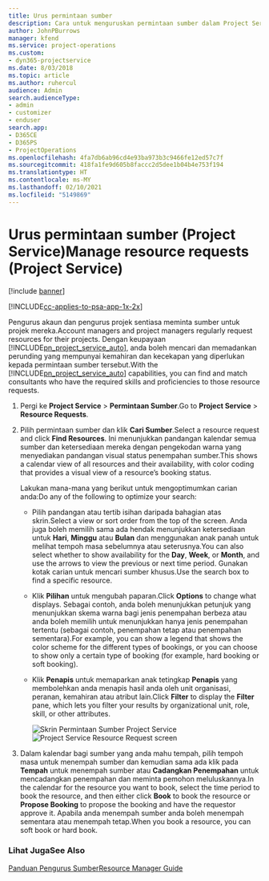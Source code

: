 ```yaml
---
title: Urus permintaan sumber
description: Cara untuk menguruskan permintaan sumber dalam Project Service
author: JohnPBurrows
manager: kfend
ms.service: project-operations
ms.custom:
- dyn365-projectservice
ms.date: 8/03/2018
ms.topic: article
ms.author: ruhercul
audience: Admin
search.audienceType:
- admin
- customizer
- enduser
search.app:
- D365CE
- D365PS
- ProjectOperations
ms.openlocfilehash: 4fa7db6ab96cd4e93ba973b3c9466fe12ed57c7f
ms.sourcegitcommit: 418fa1fe9d605b8faccc2d5dee1b04b4e753f194
ms.translationtype: HT
ms.contentlocale: ms-MY
ms.lasthandoff: 02/10/2021
ms.locfileid: "5149869"
---
```

# <a name="manage-resource-requests-project-service"></a><span data-ttu-id="272b3-103">Urus permintaan sumber (Project Service)</span><span class="sxs-lookup"><span data-stu-id="272b3-103">Manage resource requests (Project Service)</span></span>

[!include [banner](../includes/psa-now-project-operations.md)]

[!INCLUDE[cc-applies-to-psa-app-1x-2x](../includes/cc-applies-to-psa-app-1x-2x.md)]

<span data-ttu-id="272b3-104">Pengurus akaun dan pengurus projek sentiasa meminta sumber untuk projek mereka.</span><span class="sxs-lookup"><span data-stu-id="272b3-104">Account managers and project managers regularly request resources for their projects.</span></span> <span data-ttu-id="272b3-105">Dengan keupayaan [!INCLUDE[pn_project_service_auto](../includes/pn-project-service-auto.md)], anda boleh mencari dan memadankan perunding yang mempunyai kemahiran dan kecekapan yang diperlukan kepada permintaan sumber tersebut.</span><span class="sxs-lookup"><span data-stu-id="272b3-105">With the [!INCLUDE[pn_project_service_auto](../includes/pn-project-service-auto.md)] capabilities, you can find and match consultants who have the required skills and proficiencies to those resource requests.</span></span>  
  
1. <span data-ttu-id="272b3-106">Pergi ke **Project Service** > **Permintaan Sumber**.</span><span class="sxs-lookup"><span data-stu-id="272b3-106">Go to **Project Service** > **Resource Requests**.</span></span>  
  
2. <span data-ttu-id="272b3-107">Pilih permintaan sumber dan klik **Cari Sumber**.</span><span class="sxs-lookup"><span data-stu-id="272b3-107">Select a resource request and click **Find Resources**.</span></span> <span data-ttu-id="272b3-108">Ini menunjukkan pandangan kalendar semua sumber dan ketersediaan mereka dengan pengekodan warna yang menyediakan pandangan visual status penempahan sumber.</span><span class="sxs-lookup"><span data-stu-id="272b3-108">This shows a calendar view of all resources and their availability, with color coding that provides a visual view of a resource’s booking status.</span></span>  
  
    <span data-ttu-id="272b3-109">Lakukan mana-mana yang berikut untuk mengoptimumkan carian anda:</span><span class="sxs-lookup"><span data-stu-id="272b3-109">Do any of the following to optimize your search:</span></span>  
  
   -   <span data-ttu-id="272b3-110">Pilih pandangan atau tertib isihan daripada bahagian atas skrin.</span><span class="sxs-lookup"><span data-stu-id="272b3-110">Select a view or sort order from the top of the screen.</span></span> <span data-ttu-id="272b3-111">Anda juga boleh memilih sama ada hendak menunjukkan ketersediaan untuk **Hari**, **Minggu** atau **Bulan** dan menggunakan anak panah untuk melihat tempoh masa sebelumnya atau seterusnya.</span><span class="sxs-lookup"><span data-stu-id="272b3-111">You can also select whether to show availability for the **Day**, **Week**, or **Month**, and use the arrows to view the previous or next time period.</span></span> <span data-ttu-id="272b3-112">Gunakan kotak carian untuk mencari sumber khusus.</span><span class="sxs-lookup"><span data-stu-id="272b3-112">Use the search box to find a specific resource.</span></span>  
  
   -   <span data-ttu-id="272b3-113">Klik **Pilihan** untuk mengubah paparan.</span><span class="sxs-lookup"><span data-stu-id="272b3-113">Click **Options** to change what displays.</span></span> <span data-ttu-id="272b3-114">Sebagai contoh, anda boleh menunjukkan petunjuk yang menunjukkan skema warna bagi jenis penempahan berbeza atau anda boleh memilih untuk menunjukkan hanya jenis penempahan tertentu (sebagai contoh, penempahan tetap atau penempahan sementara).</span><span class="sxs-lookup"><span data-stu-id="272b3-114">For example, you can show a legend that shows the color scheme for the different types of bookings, or you can choose to show only a certain type of booking (for example, hard booking or soft booking).</span></span>  
  
   -   <span data-ttu-id="272b3-115">Klik **Penapis** untuk memaparkan anak tetingkap **Penapis** yang membolehkan anda menapis hasil anda oleh unit organisasi, peranan, kemahiran atau atribut lain.</span><span class="sxs-lookup"><span data-stu-id="272b3-115">Click **Filter** to display the **Filter** pane, which lets you filter your results by organizational unit, role, skill, or other attributes.</span></span>  
  
       <span data-ttu-id="272b3-116">![Skrin Permintaan Sumber Project Service](../psa/media/project-service-resource-request-screen.png "Skrin Permintaan Sumber Project Service")</span><span class="sxs-lookup"><span data-stu-id="272b3-116">![Project Service Resource Request screen](../psa/media/project-service-resource-request-screen.png "Project Service Resource Request screen")</span></span>  
  
3. <span data-ttu-id="272b3-117">Dalam kalendar bagi sumber yang anda mahu tempah, pilih tempoh masa untuk menempah sumber dan kemudian sama ada klik pada **Tempah** untuk menempah sumber atau **Cadangkan Penempahan** untuk mencadangkan penempahan dan meminta pemohon meluluskannya.</span><span class="sxs-lookup"><span data-stu-id="272b3-117">In the calendar for the resource you want to book, select the time period to book the resource, and then either click **Book** to book the resource or **Propose Booking** to propose the booking and have the requestor approve it.</span></span> <span data-ttu-id="272b3-118">Apabila anda menempah sumber anda boleh menempah sementara atau menempah tetap.</span><span class="sxs-lookup"><span data-stu-id="272b3-118">When you book a resource, you can soft book or hard book.</span></span>  
  
### <a name="see-also"></a><span data-ttu-id="272b3-119">Lihat Juga</span><span class="sxs-lookup"><span data-stu-id="272b3-119">See Also</span></span>  
 [<span data-ttu-id="272b3-120">Panduan Pengurus Sumber</span><span class="sxs-lookup"><span data-stu-id="272b3-120">Resource Manager Guide</span></span>](../psa/resource-manager-guide.md)
